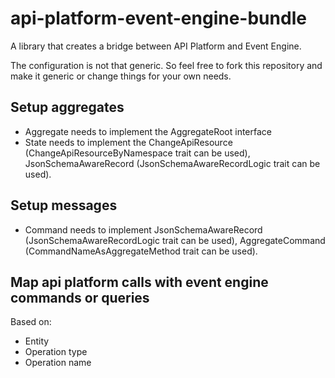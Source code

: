 # api-platform-event-engine-bundle
A library that creates a bridge between API Platform and Event Engine.

The configuration is not that generic. So feel free to fork this repository and make it generic or change things for your own needs.

## Setup aggregates

- Aggregate needs to implement the AggregateRoot interface
- State needs to implement the ChangeApiResource (ChangeApiResourceByNamespace trait can be used), JsonSchemaAwareRecord (JsonSchemaAwareRecordLogic trait can be used).

## Setup messages

- Command needs to implement JsonSchemaAwareRecord (JsonSchemaAwareRecordLogic trait can be used), AggregateCommand (CommandNameAsAggregateMethod trait can be used).


## Map api platform calls with event engine commands or queries

Based on:

- Entity
- Operation type
- Operation name
 

